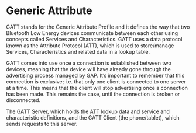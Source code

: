 # Generic Attribute

GATT stands for the Generic Attribute Profile and it defines the way that two Bluetooth Low Energy devices communicate between each other using concepts called Services and Characteristics. GATT uses a data protocol known as the Attribute Protocol (ATT), which is used to store/manage Services, Characteristics and related data in a lookup table.

GATT comes into use once a connection is established between two devices, meaning that the device will have already gone through the advertising process managed by GAP. It’s important to remember that this connection is exclusive; i.e. that only one client is connected to one server at a time. This means that the client will stop advertising once a connection has been made. This remains the case, until the connection is broken or disconnected.

The GATT Server, which holds the ATT lookup data and service and characteristic definitions, and the GATT Client (the phone/tablet), which sends requests to this server.
